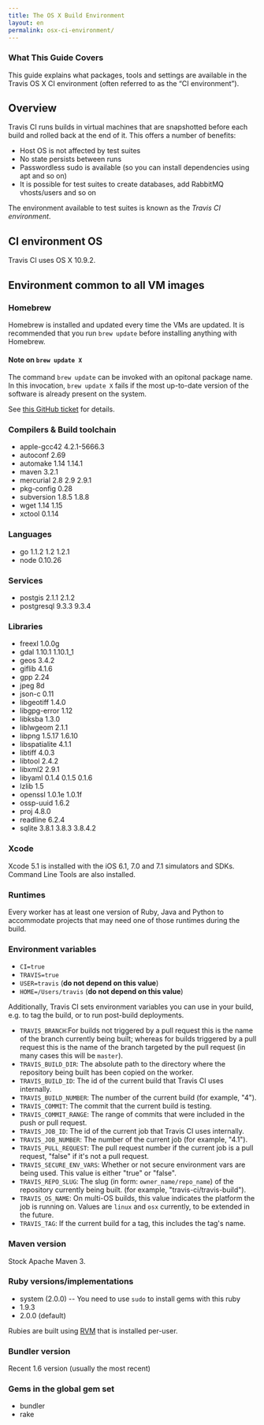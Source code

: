 ```yaml
---
title: The OS X Build Environment
layout: en
permalink: osx-ci-environment/
---
```


### What This Guide Covers

This guide explains what packages, tools and settings are available in the
Travis OS X CI environment (often referred to as the “CI environment”).

## Overview

Travis CI runs builds in virtual machines that are snapshotted before each build
and rolled back at the end of it. This offers a number of benefits:

* Host OS is not affected by test suites
* No state persists between runs
* Passwordless sudo is available (so you can install dependencies using apt and
  so on)
* It is possible for test suites to create databases, add RabbitMQ vhosts/users
  and so on

The environment available to test suites is known as the *Travis CI
environment*.

## CI environment OS

Travis CI uses OS X 10.9.2.

## Environment common to all VM images

### Homebrew

Homebrew is installed and updated every time the VMs are updated. It is
recommended that you run `brew update` before installing anything with Homebrew.

#### Note on `brew update X`

The command `brew update` can be invoked with an opitonal package name.
In this invocation, `brew update X` fails if the most up-to-date version
of the software is already present on the system.

See [this GitHub ticket](https://github.com/Homebrew/homebrew/issues/30939)
for details.

### Compilers & Build toolchain

* apple-gcc42 4.2.1-5666.3
* autoconf 2.69
* automake 1.14 1.14.1
* maven 3.2.1
* mercurial 2.8 2.9 2.9.1
* pkg-config 0.28
* subversion 1.8.5 1.8.8
* wget 1.14 1.15
* xctool 0.1.14

### Languages

* go 1.1.2 1.2 1.2.1
* node 0.10.26

### Services

* postgis 2.1.1 2.1.2
* postgresql 9.3.3 9.3.4

### Libraries

* freexl 1.0.0g
* gdal 1.10.1 1.10.1_1
* geos 3.4.2
* giflib 4.1.6
* gpp 2.24
* jpeg 8d
* json-c 0.11
* libgeotiff 1.4.0
* libgpg-error 1.12
* libksba 1.3.0
* liblwgeom 2.1.1
* libpng 1.5.17 1.6.10
* libspatialite 4.1.1
* libtiff 4.0.3
* libtool 2.4.2
* libxml2 2.9.1
* libyaml 0.1.4 0.1.5 0.1.6
* lzlib 1.5
* openssl 1.0.1e 1.0.1f
* ossp-uuid 1.6.2
* proj 4.8.0
* readline 6.2.4
* sqlite 3.8.1 3.8.3 3.8.4.2

### Xcode

Xcode 5.1 is installed with the iOS 6.1, 7.0 and 7.1 simulators and SDKs.
Command Line Tools are also installed.

### Runtimes

Every worker has at least one version of Ruby, Java and Python to accommodate
projects that may need one of those runtimes during the build.

### Environment variables

* `CI=true`
* `TRAVIS=true`
* `USER=travis` (**do not depend on this value**)
* `HOME=/Users/travis` (**do not depend on this value**)

Additionally, Travis CI sets environment variables you can use in your build,
e.g.  to tag the build, or to run post-build deployments.

* `TRAVIS_BRANCH`:For builds not triggered by a pull request this is the
  name of the branch currently being built; whereas for builds triggered
  by a pull request this is the name of the branch targeted by the pull
  request (in many cases this will be `master`).
* `TRAVIS_BUILD_DIR`: The absolute path to the directory where the repository
  being built has been copied on the worker.
* `TRAVIS_BUILD_ID`: The id of the current build that Travis CI uses internally.
* `TRAVIS_BUILD_NUMBER`: The number of the current build (for example, "4").
* `TRAVIS_COMMIT`: The commit that the current build is testing.
* `TRAVIS_COMMIT_RANGE`: The range of commits that were included in the push
  or pull request.
* `TRAVIS_JOB_ID`: The id of the current job that Travis CI uses internally.
* `TRAVIS_JOB_NUMBER`: The number of the current job (for example, "4.1").
* `TRAVIS_PULL_REQUEST`: The pull request number if the current job is a pull
  request, "false" if it's not a pull request.
* `TRAVIS_SECURE_ENV_VARS`: Whether or not secure environment vars are being
  used. This value is either "true" or "false".
* `TRAVIS_REPO_SLUG`: The slug (in form: `owner_name/repo_name`) of the
  repository currently being built. (for example, "travis-ci/travis-build").
* `TRAVIS_OS_NAME`: On multi-OS builds, this value indicates the platform the job is running on.
  Values are `linux` and `osx` currently, to be extended in the future.
* `TRAVIS_TAG`: If the current build for a tag, this includes the tag's name.


### Maven version

Stock Apache Maven 3.

### Ruby versions/implementations

* system (2.0.0) -- You need to use `sudo` to install gems with this ruby
* 1.9.3
* 2.0.0 (default)

Rubies are built using [RVM](http://rvm.io/) that is installed per-user.

### Bundler version

Recent 1.6 version (usually the most recent)

### Gems in the global gem set

* bundler
* rake

